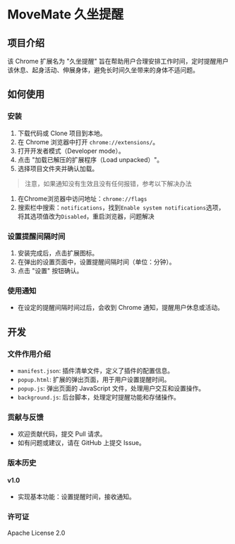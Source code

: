 # MoveMate 久坐提醒

## 项目介绍

该 Chrome 扩展名为 "久坐提醒" 旨在帮助用户合理安排工作时间，定时提醒用户该休息、起身活动、伸展身体，避免长时间久坐带来的身体不适问题。

## 如何使用

### 安装

1. 下载代码或 Clone 项目到本地。
2. 在 Chrome 浏览器中打开 `chrome://extensions/`。
3. 打开开发者模式（Developer mode）。
4. 点击 "加载已解压的扩展程序（Load unpacked）"。
5. 选择项目文件夹并确认加载。

> 注意，如果通知没有生效且没有任何报错，参考以下解决办法
1. 在Chrome浏览器中访问地址：`chrome://flags`
2. 搜索栏中搜索：`notifications`，找到`Enable system notifications`选项，将其选项值改为`Disabled`，重启浏览器，问题解决

### 设置提醒间隔时间

1. 安装完成后，点击扩展图标。
2. 在弹出的设置页面中，设置提醒间隔时间（单位：分钟）。
3. 点击 "设置" 按钮确认。

### 使用通知

- 在设定的提醒间隔时间过后，会收到 Chrome 通知，提醒用户休息或活动。

## 开发

### 文件作用介绍

- `manifest.json`: 插件清单文件，定义了插件的配置信息。
- `popup.html`: 扩展的弹出页面，用于用户设置提醒时间。
- `popup.js`: 弹出页面的 JavaScript 文件，处理用户交互和设置操作。
- `background.js`: 后台脚本，处理定时提醒功能和存储操作。

### 贡献与反馈

- 欢迎贡献代码，提交 Pull 请求。
- 如有问题或建议，请在 GitHub 上提交 Issue。

### 版本历史

#### v1.0
- 实现基本功能：设置提醒时间，接收通知。

### 许可证

Apache License 2.0
